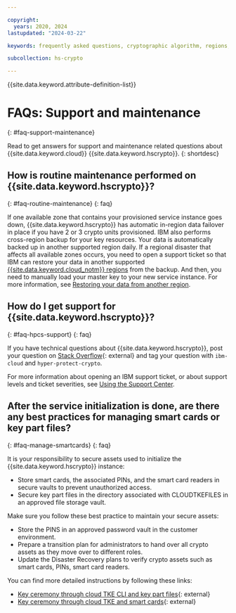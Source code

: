 ```yaml
---

copyright:
  years: 2020, 2024
lastupdated: "2024-03-22"

keywords: frequently asked questions, cryptographic algorithm, regions, pricing, security compliance, key ceremony, critical security parameters, cryptographic module, security Level, fips, maintenance

subcollection: hs-crypto

---
```


{{site.data.keyword.attribute-definition-list}}



# FAQs: Support and maintenance
{: #faq-support-maintenance}

Read to get answers for support and maintenance related questions about {{site.data.keyword.cloud}} {{site.data.keyword.hscrypto}}.
{: shortdesc}

## How is routine maintenance performed on {{site.data.keyword.hscrypto}}?
{: #faq-routine-maintenance}
{: faq}

If one available zone that contains your provisioned service instance goes down, {{site.data.keyword.hscrypto}} has automatic in-region data failover in place if you have 2 or 3 crypto units provisioned. IBM also performs cross-region backup for your key resources. Your data is automatically backed up in another supported region daily. If a regional disaster that affects all available zones occurs, you need to open a support ticket so that IBM can restore your data in another supported [{{site.data.keyword.cloud_notm}} regions](/docs/hs-crypto?topic=hs-crypto-regions) from the backup. And then, you need to manually load your master key to your new service instance. For more information, see [Restoring your data from another region](/docs/hs-crypto?topic=hs-crypto-restore-data).

## How do I get support for {{site.data.keyword.hscrypto}}?
{: #faq-hpcs-support}
{: faq}

If you have technical questions about {{site.data.keyword.hscrypto}}, post your question on [Stack Overflow](https://stackoverflow.com/questions/tagged/hyper-protect-crypto){: external} and tag your question with `ibm-cloud` and `hyper-protect-crypto`.

For more information about opening an IBM support ticket, or about support levels and ticket severities, see [Using the Support Center](/docs/get-support?topic=get-support-using-avatar).

## After the service initialization is done, are there any best practices for managing smart cards or key part files?
{: #faq-manage-smartcards}
{: faq}

It is your responsibility to secure assets used to initialize the {{site.data.keyword.hscrypto}} instance:

* Store smart cards, the associated PINs, and the smart card readers in secure vaults to prevent unauthorized access.
* Secure key part files in the directory associated with CLOUDTKEFILES in an approved file storage vault.

Make sure you follow these best practice to maintain your secure assets:

* Store the PINS in an approved password vault in the customer environment.
* Prepare a transition plan for administrators to hand over all crypto assets as they move over to different roles.
* Update the Disaster Recovery plans to verify crypto assets such as smart cards, PINs, smart card readers.

You can find more detailed instructions by following these links:

* [Key ceremony through cloud TKE CLI and key part files](https://cloud.ibm.com/media/docs/downloads/hs-crypto/HPCS-Key-Ceremony-using-Key-Part-files.pdf){: external}
* [Key ceremony through cloud TKE and smart cards](https://cloud.ibm.com/media/docs/downloads/hs-crypto/IBM_Cloud_HyperProtectCryptoSevices_TKE_Procedures.pdf){: external}
